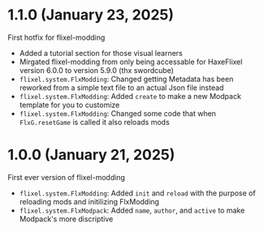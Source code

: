 # 1.1.0 (January 23, 2025)

First hotfix for flixel-modding
- Added a tutorial section for those visual learners
- Mirgated flixel-modding from only being accessable for HaxeFlixel version 6.0.0 to version 5.9.0 (thx swordcube)
- `flixel.system.FlxModding`: Changed getting Metadata has been reworked from a simple text file to an actual Json file instead
- `flixel.system.FlxModding`: Added `create` to make a new Modpack template for you to customize
- `flixel.system.FlxModding`: Changed some code that when `FlxG.resetGame` is called it also reloads mods

# 1.0.0 (January 21, 2025)

First ever version of flixel-modding
- `flixel.system.FlxModding`: Added `init` and `reload` with the purpose of reloading mods and initilizing FlxModding
- `flixel.system.FlxModpack`: Added `name`, `author`, and `active` to make Modpack's more discriptive
